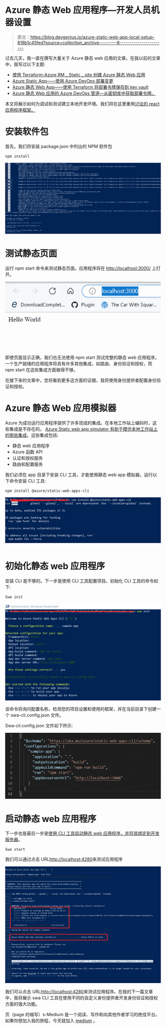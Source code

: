 # Azure 静态 Web 应用程序—开发人员机器设置

> 原文：<https://blog.devgenius.io/azure-static-web-app-local-setup-818b1c45fed?source=collection_archive---------8----------------------->

过去几天，我一直在撰写大量关于 Azure 静态 web 应用的文章。在我以前的文章中，我写过以下主题:

*   [使用 Terraform-Azure RM _ Static _ site 创建 Azure 静态 Web 应用](https://tarunbhatt9784.medium.com/azure-static-web-app-azurerm-static-site-ac2b13369fbe?sk=d528089f68459a3626885795611e29fe)
*   [Azure Static App——使用 Azure DevOps 部署变更](https://tarunbhatt9784.medium.com/azure-static-app-deploy-changes-using-azure-devops-2f65840b956e?sk=3fc51453b74b6a5920dd0e5afff4bd07)
*   [Azure 静态 Web App——使用 Terraform 将部署令牌保存到 key vault](https://tarunbhatt9784.medium.com/azure-static-web-app-save-management-token-to-keyvault-using-terraform-ccf1a344e38e?sk=5aa3f1b3d1dea5fb71ad2a7241291cec)
*   [Azure 静态 Web 应用的 Azure DevOps 管道—从密钥库中获取部署令牌。](https://tarunbhatt9784.medium.com/azure-devops-pipeline-for-azure-static-web-app-fetch-deployment-token-from-key-vault-21aa75e3cb30?sk=473a4fb08fd965ce814fb166d7e46165)

本文将展示如何为调试和测试建立本地开发环境。我们将在这里重用[讨论的 react 应用程序框架。](https://github.com/staticwebdev/react-basic/generate)

# 安装软件包

首先，我们将安装 package.json 中列出的 NPM 软件包

```
npm install
```

![](img/e2cfeb48a0a1d04516861dc9cfe88161.png)

# 测试静态页面

运行 npm start 命令来测试静态页面。应用程序将在 [http://localhost:3000/](http://localhost:3000/) 上打开。

![](img/1566afa9b23d0246442d4165dd004abb.png)

即使页面显示正确，我们也无法使用 npm start 测试完整的静态 web 应用程序。一个生产就绪的应用程序将具有许多其他集成，如路由、身份验证和授权，而 npm start 在这些集成方面做得不够。

在接下来的文章中，您将看到更多这方面的证据，我将使用身份提供者配置身份验证和授权。

# Azure 静态 Web 应用模拟器

Azure 为成功运行应用程序提供了许多现成的集成。在本地工作站上编码时，这些集成是不存在的。 [Azure Static web app simulator 有助于模仿本地工作站上的那些集成](https://learn.microsoft.com/en-us/azure/static-web-apps/local-development#how-it-works)。这些集成包括:

*   静态 web 应用程序
*   Azure 函数 API
*   认证和授权服务
*   路由和配置服务

我们必须在 app 目录下安装 CLI 工具，才能使用静态 web app 模拟器。运行以下命令安装 CLI 工具:

```
npm install @azure/static-web-apps-cli
```

![](img/fe150ae5863e1224e00ea955442f6d93.png)

# 初始化静态 web 应用程序

安装 CLI 是不够的。下一步是使用 CLI 工具配置项目。初始化 CLI 工具的命令如下:

```
Swa init
```

![](img/dd39d6b0fc1e29eb5fde488f1d2d059a.png)

该命令将询问配置名称，检测您的项目设置和使用的框架，并在当前目录下创建一个 swa-cli.config.json 文件。

Swa-cli.config.json 文件如下所示:

![](img/c638478e14756805ed2dae0e4640287c.png)

# 启动静态 web 应用程序

下一步也是最后一步是[使用 CLI 工具启动静态 web 应用程序，并将其绑定到开发服务器](https://azure.github.io/static-web-apps-cli/docs/cli/swa-start/)。

```
Swa start
```

我们可以通过点击 URL[http://localhost:4280](http://localhost:4280)来测试应用程序

![](img/2b400d7b8e27ef6d8cc7b914c572cd9b.png)

我们可以点击 URL[http://localhost:4280](http://localhost:4280)来测试应用程序。在我的下一篇文章中，我将展示 swa CLI 工具在使用不同的自定义身份提供者开发身份验证和授权方面的强大功能。

页（page 的缩写）s-Medium 是一个阅读、写作和向其他作者学习的绝佳平台。如果你想加入我的旅程，今天就加入 [medium](https://tarunbhatt9784.medium.com/membership) 。